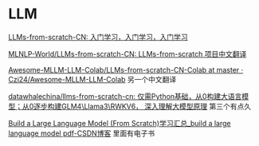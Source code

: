 # LLM

[LLMs-from-scratch-CN: 入门学习，入门学习，入门学习](https://gitee.com/leeqiwang/LLMs-from-scratch-CN#https://gitee.com/link?target=https%3A%2F%2Fgithub.com%2Frasbt%2FLLMs-from-scratch.git)

[MLNLP-World/LLMs-from-scratch-CN: LLMs-from-scratch 项目中文翻译](https://github.com/MLNLP-World/LLMs-from-scratch-CN)

[Awesome-MLLM-LLM-Colab/LLMs-from-scratch-CN-Colab at master · Czi24/Awesome-MLLM-LLM-Colab](https://github.com/Czi24/Awesome-MLLM-LLM-Colab/tree/master/LLMs-from-scratch-CN-Colab)
另一个中文翻译

[datawhalechina/llms-from-scratch-cn: 仅需Python基础，从0构建大语言模型；从0逐步构建GLM4\Llama3\RWKV6， 深入理解大模型原理](https://github.com/datawhalechina/llms-from-scratch-cn)
第三个有点久

[Build a Large Language Model (From Scratch)学习汇总_build a large language model pdf-CSDN博客](https://blog.csdn.net/weixin_46460463/article/details/142595237)
里面有电子书

